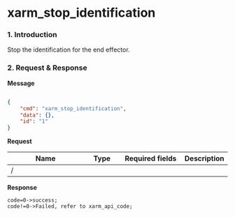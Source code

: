 # xarm\_stop\_identification

### 1. Introduction

Stop the identification for the end effector.

### 2. Request & Response

**Message**

```json

{
    "cmd": "xarm_stop_identification",
    "data": {},
    "id": "1"
}
```

**Request**

<table data-full-width="true"><thead><tr><th width="206">Name</th><th width="79">Type</th><th width="146">Required fields</th><th>Description</th></tr></thead><tbody><tr><td>/</td><td></td><td></td><td></td></tr></tbody></table>

**Response**
```
code=0->success;
code!=0->Failed, refer to xarm_api_code;
```


